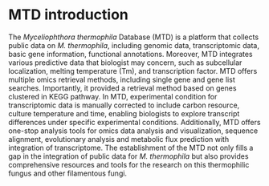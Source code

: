# MTD introduction
The *Myceliophthora thermophila* Database (MTD) is a platform that collects public data on *M. thermophila*, including genomic data, transcriptomic data, basic gene information, functional annotations. Moreover, MTD integrates various predictive data that biologist may concern, such as subcellular localization, melting temperature (Tm), and transcription factor. MTD offers multiple omics retrieval methods, including single gene and gene list searches. Importantly, it provided a retrieval method based on genes clustered in KEGG pathway. In MTD, experimental condition for transcriptomic data is manually corrected to include carbon resource, culture temperature and time, enabling biologists to explore transcript differences under specific experimental conditions. Additionally, MTD offers one-stop analysis tools for omics data analysis and visualization, sequence alignment, evolutionary analysis and metabolic flux prediction with integration of transcriptome. The establishment of the MTD not only fills a gap in the integration of public data for *M. thermophila* but also provides comprehensive resources and tools for the research on this thermophilic fungus and other filamentous fungi.
